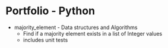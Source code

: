 # Portfolio - Python

* majority_element - Data structures and Algorithms 
	* Find if a majority element exists in a list of Integer values 
	* includes unit tests 

